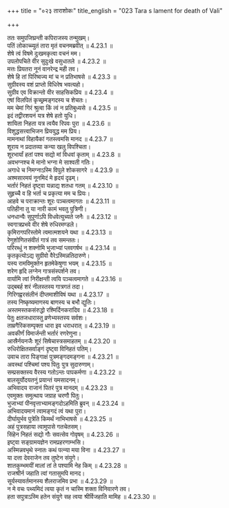 +++
title = "०२३ ताराशोकः"
title_english = "023 Tara s lament for death of Vali"

+++


  
ततः समुपजिघ्रन्ती कपिराजस्य तन्मुखम्।  
पतिं लोकाच्च्युतं तारा मृतं वचनमब्रवीत् ॥ 4.23.1 ॥   
शेषे त्वं विषमे दुःखमकृत्वा वचनं मम।  
उपलोपचिते वीर सुदुःखे वसुधातले ॥ 4.23.2 ॥   
मत्तः प्रियतरा नूनं वानरेन्द्र मही तव।  
शेषे हि तां पिरिष्वज्य मां च न प्रतिभाषसे ॥ 4.23.3 ॥   
सुग्रीवस्य वशं प्राप्तो विधिरेष भवत्यहो।  
सुग्रीव एव विक्रान्तो वीर साहसिकप्रिय ॥ 4.23.4 ॥   
एषां विलपितं कृच्छ्रमङ्गदस्य च शेचतः।  
मम चेमां गिरं श्रुत्वा किं त्वं न प्रतिबुध्यसे ॥ 4.23.5 ॥   
इदं तद्वीरशयनं यत्र शेषे हतो युधि।  
शायिता निहता यत्र त्वयैव रिपवः पुरा ॥ 4.23.6 ॥   
विशुद्धसत्त्वाभिजन प्रिययुद्ध मम प्रिय।  
मामनाथां विहायैकां गतस्त्वमसि मानद ॥ 4.23.7 ॥   
शूराय न प्रदातव्या कन्या खलु विपश्चिता।  
शूरभार्यां हतां पश्य सद्यो मां विधवां कृताम् ॥ 4.23.8 ॥   
अवभग्नश्च मे मानो भग्ना मे साश्वती गतिः।  
अगाधे च निमग्नाऽस्मि विपुले शोकसागरे ॥ 4.23.9 ॥   
अश्मसारमयं नूनमिदं मे हृदयं दृढम्।  
भर्तारं निहतं दृष्ट्वा यन्नाद्य शतधा गतम् ॥ 4.23.10 ॥   
सुहृच्चै व हि भर्ता च प्रकृत्या मम च प्रियः।  
आहवे च पराक्रान्तः शूरः पञ्चत्वमागतः ॥ 4.23.11 ॥   
पतिहीना तु या नारी कामं भवतु पुत्रिणी।  
धनधान्यैः सुपूर्णाऽपि विधवेत्युच्यते जनैः ॥ 4.23.12 ॥   
स्वगात्रप्रभवे वीर शेषे रुधिरमण्डले।  
कृमिरागपरिस्तोमे त्वमात्मशयने यथा ॥ 4.23.13 ॥   
रेणुशोणितसंवीतं गात्रं तव समन्ततः।  
परिरब्धुं न शक्नोमि भुजाभ्यां प्लवगर्षभ ॥ 4.23.14 ॥   
कृतकृत्योऽद्य सुग्रीवो वैरेऽस्मिन्नतिदारुणे।  
यस्य रामविमुक्तेन हृतमेकेषुणा भयम् ॥ 4.23.15 ॥   
शरेण हृदि लग्नेन गात्रसंस्पर्शने तव।  
वार्यामि त्वां निरीक्षन्ती त्वयि पञ्चत्वमागते ॥ 4.23.16 ॥   
उद्बबर्ह शरं नीलस्तस्य गात्रगतं तदा।  
गिरिगह्वरसंलीनं दीप्तमाशीविषं यथा ॥ 4.23.17 ॥   
तस्य निष्कृष्यमाणस्य बाणस्य च बभौ द्युतिः।  
अस्तमस्तकसंरुद्धो रश्मिर्दिनकरादिव ॥ 4.23.18 ॥   
पेतुः क्षतजधारास्तु व्रणेभ्यस्तस्य सर्वशः।  
ताम्रगैरिकसम्पृक्ता धारा इव धराधरात् ॥ 4.23.19 ॥   
अवकीर्णं विमार्जन्ती भर्तारं रणरेणुना।  
आस्रैर्नयनजैः शूरं सिषेचास्त्रसमाहतम् ॥ 4.23.20 ॥   
रुधिरोक्षितसर्वाङ्गं दृष्ट्वा विनिहतं पतिम्।  
उवाच तारा पिङ्गाक्षं पुत्रमङ्गदमङ्गना ॥ 4.23.21 ॥   
अवस्थां पश्चिमां पश्य पितुः पुत्र सुदारुणाम्।  
सम्प्रसक्तस्य वैरस्य गतोऽन्तः पापकर्मणा ॥ 4.23.22 ॥   
बालसूर्योदयतनुं प्रयान्तं यमसादनम्।  
अभिवादय राजानं पितरं पुत्र मानदम् ॥ 4.23.23 ॥   
एवमुक्तः समुत्थाय जग्राह चरणौ पितुः।  
भुजाभ्यां पीनवृत्ताभ्यामङ्गदोऽहमिति ब्रुवन् ॥ 4.23.24 ॥   
अभिवादयमानं त्वामङ्गदं त्वं यथा पुरा।  
दीर्घायुर्भव पुत्रेति किमर्थं नाभिभाषसे ॥ 4.23.25 ॥   
अहं पुत्रसहाया त्वामुपासे गतचेतसम्।  
सिंहेन निहतं सद्यो गौः सवत्सेव गोवृषम् ॥ 4.23.26 ॥   
इष्ट्वा सङ्ग्रामयज्ञेन रामप्रहरणाम्भसि।  
अस्मिन्नवभृथे स्नातः कथं पत्न्या मया विना ॥ 4.23.27 ॥   
या दत्ता देवराजेन तव तुष्टेन संयुगे।  
शातकुम्भमयीं मालां तां ते पश्यामि नेह किम् ॥ 4.23.28 ॥   
राजश्रीर्न जहाति त्वां गतासुमपि मानद।  
सूर्यस्यावर्तमानस्य शैलराजमिव प्रभा ॥ 4.23.29 ॥   
न मे वचः पथ्यमिदं त्वया कृतं न चास्मि शक्ता विनिवारणे तव।  
हता सपुत्राऽस्मि हतेन संयुगे सह त्वया श्रीर्विजहाति मामिह ॥ 4.23.30 ॥   
